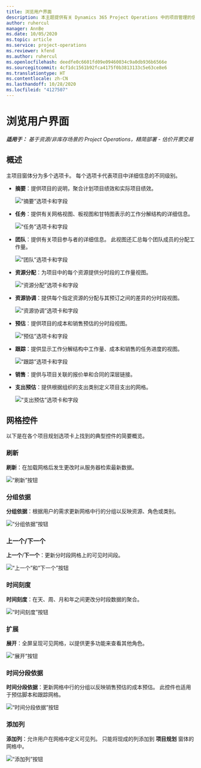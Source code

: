 ```yaml
---
title: 浏览用户界面
description: 本主题提供有关 Dynamics 365 Project Operations 中的项目管理的信息。
author: ruhercul
manager: AnnBe
ms.date: 10/05/2020
ms.topic: article
ms.service: project-operations
ms.reviewer: kfend
ms.author: ruhercul
ms.openlocfilehash: deedfe0c6601fd09e09460034c9a0db936b6566e
ms.sourcegitcommit: 4cf1dc1561b92fca4175f0b3813133c5e63ce8e6
ms.translationtype: HT
ms.contentlocale: zh-CN
ms.lasthandoff: 10/28/2020
ms.locfileid: "4127507"
---
```

# <a name="navigating-the-user-interface"></a>浏览用户界面

_**适用于：** 基于资源/非库存场景的 Project Operations，精简部署 - 估价开票交易_

## <a name="overview"></a>概述

主项目窗体分为多个选项卡。 每个选项卡代表项目中详细信息的不同级别。

- **摘要**：提供项目的说明，聚合计划项目绩效和实际项目绩效。

    ![“摘要”选项卡和字段](media/navigation7.png)

- **任务**：提供有关网格视图、板视图和甘特图表示的工作分解结构的详细信息。

    ![“任务”选项卡和字段](media/navigation8.png)

- **团队**：提供有关项目参与者的详细信息。 此视图还汇总每个团队成员的分配工作量。

    ![“团队”选项卡和字段](media/navigation9.png)

- **资源分配**：为项目中的每个资源提供分时段的工作量视图。

    ![“资源分配”选项卡和字段](media/navigation10.png)

- **资源协调**：提供每个指定资源的分配与其预订之间的差异的分时段视图。

    ![“资源协调”选项卡和字段](media/navigation11.png)

- **预估**：提供项目的成本和销售预估的分时段视图。

    ![“预估”选项卡和字段](media/navigation12.png)

- **跟踪**：提供显示工作分解结构中工作量、成本和销售的任务进度的视图。

    ![“跟踪”选项卡和字段](media/navigation13.png)

- **销售**：提供与项目关联的报价单和合同的深层链接。

- **支出预估**：提供根据组织的支出类别定义项目支出的网格。

    ![“支出预估”选项卡和字段](media/navigation14.png)

## <a name="grid-controls"></a>网格控件

以下是在各个项目规划选项卡上找到的典型控件的简要概览。

### <a name="refresh"></a>刷新​​

**刷新**：在加载网格后发生更改时从服务器检索最新数据。

![“刷新”按钮](media/navigation7.png)

### <a name="group-by"></a>分组依据

**分组依据**：根据用户的需求更新网格中行的分组以反映资源、角色或类别。

![“分组依据”按钮](media/navigation6.png)

### <a name="previousnext"></a>上一个/下一个

**上一个**/**下一个**：更新分时段网格上的可见时间段。

![“上一个”和“下一个”按钮](media/navigation2.png)

### <a name="timescale"></a>时间刻度

**时间刻度**：在天、周、月和年之间更改分时段数据的聚合。

![“时间刻度”按钮](media/navigation3.png)

### <a name="expand"></a>扩展

**展开**：全屏呈现可见网格，以提供更多功能来查看其他角色。

![“展开”按钮](media/navigation4.png)

### <a name="time-phase-by"></a>时间分段依据

**时间分段依据**：更新网格中行的分组以反映销售预估的成本预估。 此控件也适用于预估脚本和跟踪网格。

![“时间分段依据”按钮](media/navigation0.png)

### <a name="add-column"></a>添加列

**添加列**：允许用户在网格中定义可见列。 只能将现成的列添加到 **项目规划** 窗体的网格中。

![“添加列”按钮](media/navigation5.png)
